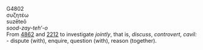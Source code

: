 G4802  
συζητέω  
suzēteō  
*sood-zay-teh‘-o*  
From [4862](g4862) and [2212](g2212) to investigate *jointly*, that is,
*discuss*, *controvert*, *cavil:* - dispute (with), enquire, question
(with), reason (together).  
